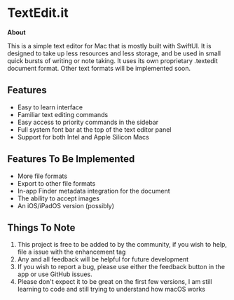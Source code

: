 # TextEdit.it
**About**

This is a simple text editor for Mac that is mostly built with SwiftUI. It is designed to take up less resources and less storage, and be used in small quick bursts of writing or note taking. It uses its own proprietary .textedit document format. Other text formats will be implemented soon.

## **Features**

 - Easy to learn interface
 - Familiar text editing commands
 - Easy access to priority commands in the sidebar
 - Full system font bar at the top of the text editor panel
 - Support for both Intel and Apple Silicon Macs

## **Features To Be Implemented**

 - More file formats
 - Export to other file formats
 - In-app Finder metadata integration for the document
 - The ability to accept images
 - An iOS/iPadOS version (possibly)

## **Things To Note**

 1. This project is free to be added to by the community, if you wish to help, file a issue with the enhancement tag
 2. Any and all feedback will be helpful for future development
 3. If you wish to report a bug, please use either the feedback button in the app or use GitHub issues.
 4. Please don't expect it to be great on the first few versions, I am still learning to code and still trying to understand how macOS works
